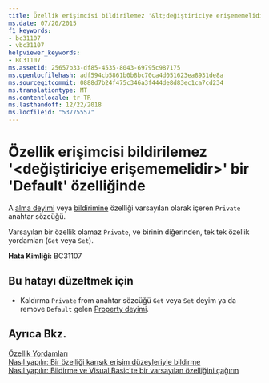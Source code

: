 ```yaml
---
title: Özellik erişimcisi bildirilemez '&lt;değiştiriciye erişememelidir&gt;' bir 'Default' özelliğinde
ms.date: 07/20/2015
f1_keywords:
- bc31107
- vbc31107
helpviewer_keywords:
- BC31107
ms.assetid: 25657b33-df85-4535-8043-69795c987175
ms.openlocfilehash: adf594cb5861b0b8bc70ca4d051623ea8931de8a
ms.sourcegitcommit: 0888d7b24f475c346a3f444de8d83ec1ca7cd234
ms.translationtype: MT
ms.contentlocale: tr-TR
ms.lasthandoff: 12/22/2018
ms.locfileid: "53775557"
---
```

# <a name="property-accessors-cannot-be-declared-ltaccessmodifiergt-in-a-default-property"></a>Özellik erişimcisi bildirilemez '&lt;değiştiriciye erişememelidir&gt;' bir 'Default' özelliğinde
A [alma deyimi](../../visual-basic/language-reference/statements/get-statement.md) veya [bildirimine](../../visual-basic/language-reference/statements/set-statement.md) özelliği varsayılan olarak içeren `Private` anahtar sözcüğü.  
  
 Varsayılan bir özellik olamaz `Private`, ve birinin diğerinden, tek tek özellik yordamları (`Get` veya `Set`).  
  
 **Hata Kimliği:** BC31107  
  
## <a name="to-correct-this-error"></a>Bu hatayı düzeltmek için  
  
-   Kaldırma `Private` from anahtar sözcüğü `Get` veya `Set` deyim ya da remove `Default` gelen [Property deyimi](../../visual-basic/language-reference/statements/property-statement.md).  
  
## <a name="see-also"></a>Ayrıca Bkz.  
 [Özellik Yordamları](../../visual-basic/programming-guide/language-features/procedures/property-procedures.md)  
 [Nasıl yapılır: Bir özelliği karışık erişim düzeyleriyle bildirme](../../visual-basic/programming-guide/language-features/procedures/how-to-declare-a-property-with-mixed-access-levels.md)  
 [Nasıl yapılır: Bildirme ve Visual Basic'te bir varsayılan özelliğini çağırın](../../visual-basic/programming-guide/language-features/procedures/how-to-declare-and-call-a-default-property.md)
